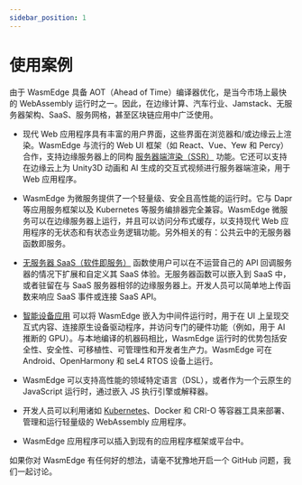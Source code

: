 ```yaml
---
sidebar_position: 1
---
```


# 使用案例

由于 WasmEdge 具备 AOT（Ahead of Time）编译器优化，是当今市场上最快的 WebAssembly 运行时之一。因此，在边缘计算、汽车行业、Jamstack、无服务器架构、SaaS、服务网格，甚至区块链应用中广泛使用。

- 现代 Web 应用程序具有丰富的用户界面，这些界面在浏览器和/或边缘云上渲染。WasmEdge 与流行的 Web UI 框架（如 React、Vue、Yew 和 Percy）合作，支持边缘服务器上的同构 [服务器端渲染（SSR）](../../embed/use-case/ssr-modern-ui.md) 功能。它还可以支持在边缘云上为 Unity3D 动画和 AI 生成的交互式视频进行服务器端渲染，用于 Web 应用程序。

- WasmEdge 为微服务提供了一个轻量级、安全且高性能的运行时。它与 Dapr 等应用服务框架以及 Kubernetes 等服务编排器完全兼容。WasmEdge 微服务可以在边缘服务器上运行，并且可以访问分布式缓存，以支持现代 Web 应用程序的无状态和有状态业务逻辑功能。另外相关的有：公共云中的无服务器函数即服务。

- [无服务器 SaaS（软件即服务）](/category/serverless-platforms) 函数使用户可以在不运营自己的 API 回调服务器的情况下扩展和自定义其 SaaS 体验。无服务器函数可以嵌入到 SaaS 中，或者驻留在与 SaaS 服务器相邻的边缘服务器上。开发人员可以简单地上传函数来响应 SaaS 事件或连接 SaaS API。

- [智能设备应用](./wasm-smart-devices.md) 可以将 WasmEdge 嵌入为中间件运行时，用于在 UI 上呈现交互式内容、连接原生设备驱动程序，并访问专门的硬件功能（例如，用于 AI 推断的 GPU）。与本地编译的机器码相比，WasmEdge 运行时的优势包括安全性、安全性、可移植性、可管理性和开发者生产力。WasmEdge 可在 Android、OpenHarmony 和 seL4 RTOS 设备上运行。

- WasmEdge 可以支持高性能的领域特定语言（DSL），或者作为一个云原生的 JavaScript 运行时，通过嵌入 JS 执行引擎或解释器。

- 开发人员可以利用诸如 [Kubernetes](../../develop/deploy/kubernetes/kubernetes-containerd-crun.md)、Docker 和 CRI-O 等容器工具来部署、管理和运行轻量级的 WebAssembly 应用程序。

- WasmEdge 应用程序可以插入到现有的应用程序框架或平台中。

如果你对 WasmEdge 有任何好的想法，请毫不犹豫地开启一个 GitHub 问题，我们一起讨论。
